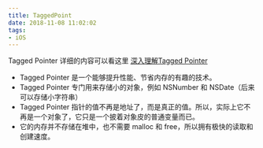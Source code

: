 ```yaml
---
title: TaggedPoint
date: 2018-11-08 11:02:02
tags: 
- iOS 
---
```

Tagged Pointer 详细的内容可以看这里 [深入理解Tagged Pointer](http://www.infoq.com/cn/articles/deep-understanding-of-tagged-pointer)

* Tagged Pointer 是一个能够提升性能、节省内存的有趣的技术。
* Tagged Pointer 专门用来存储小的对象，例如 NSNumber 和 NSDate（后来可以存储小字符串）
* Tagged Pointer 指针的值不再是地址了，而是真正的值。所以，实际上它不再是一个对象了，它只是一个披着对象皮的普通变量而已。
* 它的内存并不存储在堆中，也不需要 malloc 和 free，所以拥有极快的读取和创建速度。